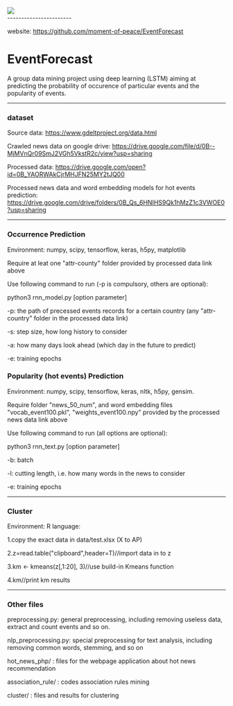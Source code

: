 <div>
<img src="https://github.com/moment-of-peace/EventForecast/blob/master/data/event-forecast-art_0.png"></img>
</div>
-----------------------

website: https://github.com/moment-of-peace/EventForecast

# EventForecast
A group data mining project using deep learning (LSTM) aiming at predicting the probability of occurence of particular events and the popularity of events.
****************************************************************************
### dataset
Source data: https://www.gdeltproject.org/data.html

Crawled news data on google drive: https://drive.google.com/file/d/0B--MjMVnQr09SmJ2VGh5VkstR2c/view?usp=sharing

Processed data: https://drive.google.com/open?id=0B_YAORWAkCjrMHJFN25MY2tJQ00

Processed news data and word embedding models for hot events prediction: 
https://drive.google.com/drive/folders/0B_Qs_6HNIHS9Qk1hMzZ1c3VWOE0?usp=sharing
*****************************************************************************
### Occurrence Prediction 
Environment: numpy, scipy, tensorflow, keras, h5py, matplotlib

Require at leat one "attr-county" folder provided by processed data link above

Use following command to run (-p is compulsory, others are optional):

python3 rnn_model.py [option parameter]

-p: the path of precessed events records for a certain country (any "attr-country" folder in the processed data link)

-s: step size, how long history to consider

-a: how many days look ahead (which day in the future to predict)

-e: training epochs

### Popularity (hot events) Prediction 
Environment: numpy, scipy, tensorflow, keras, nltk, h5py, gensim. 

Require folder "news_50_num", and word embedding files "vocab_event100.pkl", "weights_event100.npy"
provided by the processed news data link above

Use following command to run (all options are optional):

python3 rnn_text.py [option parameter]

-b: batch

-l: cutting length, i.e. how many words in the news to consider

-e: training epochs
*****************************************************************************
### Cluster 
Environment: R language:

1.copy the exact data in data/test.xlsx (X to AP)

2.z=read.table("clipboard",header=T)//import data in to z

3.km <- kmeans(z[,1:20], 3)//use build-in Kmeans function

4.km//print km results
*****************************************************************************
### Other files
preprocessing.py: general preprocessing, including removing useless data, extract and count events and so on.

nlp_preprocessing.py: special preprocessing for text analysis, including removing common words, stemming, and so on

hot_news_php/ : files for the webpage application about hot news recommendation

association_rule/ : codes association rules mining

cluster/ : files and results for clustering
